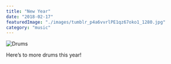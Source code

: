 ```yaml
---
title: "New Year"
date: "2018-02-17"
featuredImage: "./images/tumblr_p4a6vvrlPE1qz67oko1_1280.jpg"
category: "music"
---
```


![Drums](/images/tumblr_p4a6vvrlPE1qz67oko2_1280.jpg)

Here’s to more drums this year!
